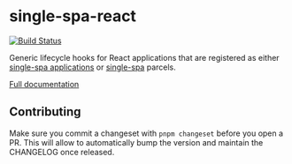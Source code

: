 # single-spa-react

[![Build Status](https://travis-ci.com/single-spa/single-spa-react.svg?branch=master)](https://travis-ci.com/single-spa/single-spa-react)

Generic lifecycle hooks for React applications that are registered as either [single-spa applications](https://github.com/single-spa/single-spa/blob/master/docs/applications.md#registered-applications) or [single-spa](https://github.com/single-spa/single-spa) parcels.

[Full documentation](https://single-spa.js.org/docs/ecosystem-react.html)

## Contributing

Make sure you commit a changeset with `pnpm changeset` before you open a PR.
This will allow to automatically bump the version and maintain the CHANGELOG
once released.
